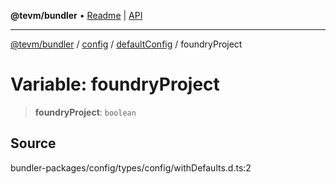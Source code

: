 **@tevm/bundler** • [Readme](../../../../README.md) \| [API](../../../../modules.md)

***

[@tevm/bundler](../../../../README.md) / [config](../../../README.md) / [defaultConfig](../README.md) / foundryProject

# Variable: foundryProject

> **foundryProject**: `boolean`

## Source

bundler-packages/config/types/config/withDefaults.d.ts:2
